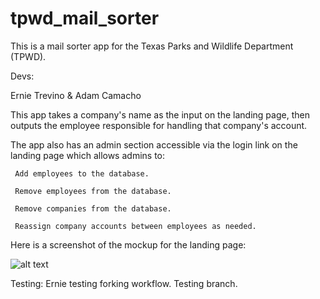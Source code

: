 # tpwd_mail_sorter
This is a mail sorter app for the Texas Parks and Wildlife Department (TPWD).

Devs:

Ernie Trevino & Adam Camacho

This app takes a company's name as the input on the landing page, then outputs the employee responsible for handling that company's account.

The app also has an admin section accessible via the login link on the landing page which allows admins to:

     Add employees to the database.

     Remove employees from the database.

     Remove companies from the database.

     Reassign company accounts between employees as needed.

Here is a screenshot of the mockup for the landing page:

![alt text](http://i66.tinypic.com/m8zfb9.png)

Testing: Ernie testing forking workflow.  Testing branch.
